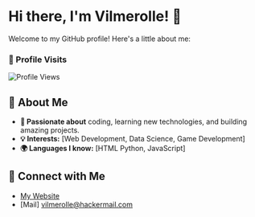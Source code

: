 # Hi there, I'm Vilmerolle! 👋

Welcome to my GitHub profile! Here's a little about me:

### 👀 Profile Visits
![Profile Views](https://komarev.com/ghpvc/?username=vilmeroll3&color=blue)

## 🚀 About Me
- **🌟 Passionate about** coding, learning new technologies, and building amazing projects.
- **💡 Interests:** [Web Development, Data Science, Game Development]
- **🌍 Languages I know:** [HTML Python, JavaScript]

## 🔗 Connect with Me
- [My Website](https://vilmeroll3.github.io/)
- [Mail] vilmerolle@hackermail.com
